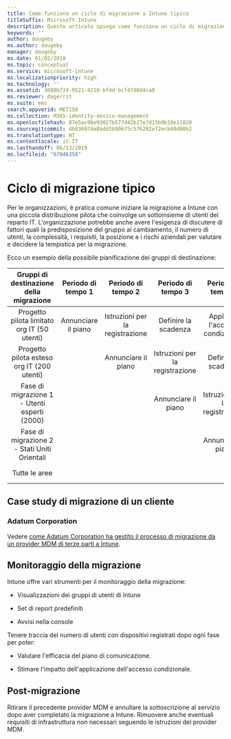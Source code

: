 ```yaml
---
title: Come funziona un ciclo di migrazione a Intune tipico
titleSuffix: Microsoft Intune
description: Questo articolo spiega come funziona un ciclo di migrazione a Microsoft Intune e offre esempi di come gestire i cicli di migrazione.
keywords: ''
author: dougeby
ms.author: dougeby
manager: dougeby
ms.date: 01/02/2018
ms.topic: conceptual
ms.service: microsoft-intune
ms.localizationpriority: high
ms.technology: ''
ms.assetid: 3688b724-9521-4210-bf4d-bcf47d8d4ca0
ms.reviewer: dagerrit
ms.suite: ems
search.appverid: MET150
ms.collection: M365-identity-device-management
ms.openlocfilehash: 87e5ac06e93027b577d42b27e7d15b9b18e11020
ms.sourcegitcommit: 4b83697de8add3b90675c576202ef2ecb49d80b2
ms.translationtype: HT
ms.contentlocale: it-IT
ms.lasthandoff: 06/13/2019
ms.locfileid: "67046358"
---
```

# <a name="typical-migration-cycle"></a>Ciclo di migrazione tipico

Per le organizzazioni, è pratica comune iniziare la migrazione a Intune con una piccola distribuzione pilota che coinvolge un sottoinsieme di utenti del reparto IT. L'organizzazione potrebbe anche avere l'esigenza di discutere di fattori quali la predisposizione del gruppo al cambiamento, il numero di utenti, la complessità, i requisiti, la posizione e i rischi aziendali per valutare e decidere la tempistica per la migrazione.

Ecco un esempio della possibile pianificazione dei gruppi di destinazione:

  | **Gruppi di destinazione della migrazione** | **Periodo di tempo 1** | **Periodo di tempo 2** | **Periodo di tempo 3** | **Periodo di tempo 4** | **...**
|:---:|:---:|:---:|:---:|:---:|:---:|
| Progetto pilota limitato org IT (50 utenti) | Annunciare il piano | Istruzioni per la registrazione | Definire la scadenza | Applicare l'accesso condizionale |  |                                                        
| Progetto pilota esteso org IT (200 utenti) |  | Annunciare il piano | Istruzioni per la registrazione | Definire la scadenza | Applicare l'accesso condizionale |
| Fase di migrazione 1 - Utenti esperti (2000) |  |  | Annunciare il piano | Istruzioni per la registrazione | Definire la scadenza |
| Fase di migrazione 2 - Stati Uniti Orientali |  |  |  | Annunciare il piano | Istruzioni per la registrazione |
| Tutte le aree |  |  |  |  | Annunciare il piano |

## <a name="customer-migration-case-study"></a>Case study di migrazione di un cliente

### <a name="adatum-corporation"></a>Adatum Corporation

Vedere [come Adatum Corporation ha gestito il processo di migrazione da un provider MDM di terze parti a Intune](https://gallery.technet.microsoft.com/Intune-migration-guide-893a95e3?redir=0).

## <a name="monitoring-migration"></a>Monitoraggio della migrazione

Intune offre vari strumenti per il monitoraggio della migrazione:

* Visualizzazioni dei gruppi di utenti di Intune

* Set di report predefiniti

* Avvisi nella console

Tenere traccia del numero di utenti con dispositivi registrati dopo ogni fase per poter:

-   Valutare l'efficacia del piano di comunicazione.

-   Stimare l'impatto dell'applicazione dell'accesso condizionale.


## <a name="post-migration"></a>Post-migrazione

Ritirare il precedente provider MDM e annullare la sottoscrizione al servizio dopo aver completato la migrazione a Intune. Rimuovere anche eventuali requisiti di infrastruttura non necessari seguendo le istruzioni del provider MDM.
